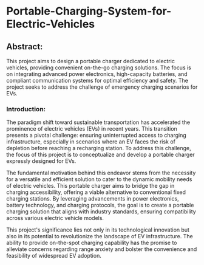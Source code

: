 # Portable-Charging-System-for-Electric-Vehicles
## Abstract:
This project aims to design a portable charger dedicated to electric vehicles, providing convenient on-the-go charging solutions. The focus is on integrating advanced power electronics, high-capacity batteries, and compliant communication systems for optimal efficiency and safety. The project seeks to address the challenge of emergency charging scenarios for EVs.
### Introduction:
The paradigm shift toward sustainable transportation has accelerated the prominence of electric vehicles (EVs) in recent years. This transition presents a pivotal challenge: ensuring uninterrupted access to charging infrastructure, especially in scenarios where an EV faces the risk of depletion before reaching a recharging station. To address this challenge, the focus of this project is to conceptualize and develop a portable charger expressly designed for EVs.

The fundamental motivation behind this endeavor stems from the necessity for a versatile and efficient solution to cater to the dynamic mobility needs of electric vehicles. This portable charger aims to bridge the gap in charging accessibility, offering a viable alternative to conventional fixed charging stations. By leveraging advancements in power electronics, battery technology, and charging protocols, the goal is to create a portable charging solution that aligns with industry standards, ensuring compatibility across various electric vehicle models.

This project's significance lies not only in its technological innovation but also in its potential to revolutionize the landscape of EV infrastructure. The ability to provide on-the-spot charging capability has the promise to alleviate concerns regarding range anxiety and bolster the convenience and feasibility of widespread EV adoption.
